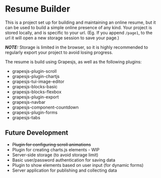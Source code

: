 # Resume Builder
This is a project set up for building and maintaining an online resume, but it can be used to build a simple online presence of any kind. Your project is stored locally, and is specific to your url. (Eg. If you append `/page1`, to the url it will open a new storage session to save your page.)

**_NOTE:_**  Storage is limited in the browser, so it is highly recommended to regularly export your project to avoid losing progress. 

The resume is build using Grapesjs, as well as the following plugins:

- grapesjs-plugin-scroll
- grapesjs-plugin-chartjs
- grapesjs-tui-image-editor
- grapesjs-blocks-basic
- grapesjs-blocks-flexbox
- grapesjs-plugin-export
- grapesjs-navbar
- grapesjs-component-countdown
- grapesjs-plugin-forms
- grapesjs-tabs

## Future Development
- ~~Plugin for configuring scroll animations~~
- Plugin for creating charts.js elements - WIP
- Server-side storage (to avoid storage limit)
- Basic user/password authentication for saving data
- Plugin to show elements based on user input (for dynamic forms)
- Server application for publishing and collecting data